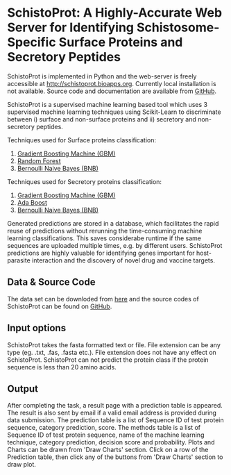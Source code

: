 # SchistoProt: A Highly-Accurate Web Server for Identifying Schistosome-Specific Surface Proteins and Secretory Peptides

SchistoProt is implemented in Python and the web-server is freely accessible at http://schistoprot.bioapps.org. Currently local installation is not available. Source code and documentation are available from [GitHub](https://github.com/shihabhasan/schistoprot).

SchistoProt is a supervised machine learning based tool which uses 3 supervised machine learning techniques using Scikit-Learn to discriminate between i) surface and non-surface proteins and ii) secretory and non-secretory peptides. 

Techniques used for Surface proteins classification:

1. [Gradient Boosting Machine (GBM)](http://scikit-learn.org/stable/modules/generated/sklearn.ensemble.GradientBoostingClassifier.html)
2. [Random Forest](http://scikit-learn.org/stable/modules/generated/sklearn.ensemble.RandomForestClassifier.html#sklearn.ensemble.RandomForestClassifier)
3. [Bernoulli Naive Bayes (BNB)](http://scikit-learn.org/stable/modules/generated/sklearn.naive_bayes.BernoulliNB.html#sklearn.naive_bayes.BernoulliNB)

Techniques used for Secretory proteins classification:

1. [Gradient Boosting Machine (GBM)](http://scikit-learn.org/stable/modules/generated/sklearn.ensemble.GradientBoostingClassifier.html)
2. [Ada Boost](http://scikit-learn.org/stable/modules/generated/sklearn.ensemble.AdaBoostClassifier.html)
3. [Bernoulli Naive Bayes (BNB)](http://scikit-learn.org/stable/modules/generated/sklearn.naive_bayes.BernoulliNB.html#sklearn.naive_bayes.BernoulliNB)

Generated predictions are stored in a database, which facilitates the rapid reuse of predictions without rerunning the time-consuming machine learning classifications. This saves considerabe runtime if the same sequences are uploaded multiple times, e.g. by different users. SchistoProt predictions are highly valuable for identifying genes important for host-parasite interaction and the discovery of novel drug and vaccine targets.

## Data & Source Code
The data set can be downloded from [here](http://schistoprot.bioapps.org/static/data.zip) and the source codes of SchistoProt can be found on [GitHub](https://github.com/shihabhasan/schistoprot).

## Input options
SchistoProt takes the fasta formatted text or file. File extension can be any type (eg. .txt, .fas, .fasta etc.). File extension does not have any effect on SchistoProt. SchistoProt can not predict the protein class if the protein sequence is less than 20 amino acids. 

## Output
After completing the task, a result page with a prediction table is appeared. The result is also sent by email if a valid email address is provided during data submission. The prediction table is a list of Sequence ID of test protein sequence, category prediction, score. The methods table is a list of Sequence ID of test protein sequence, name of the machine learning technique, category prediction, decision score and probability. Plots and Charts can be drawn from 'Draw Charts' section. Click on a row of the Prediction table, then click any of the buttons from 'Draw Charts' section to draw plot. 